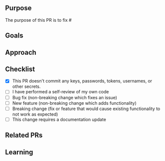 ## Purpose

<!--- Describe the problems, issues, or needs driving this feature/fix and include links to related issues -->

The purpose of this PR is to fix #<issue-number>

## Goals

<!---  Describe the solutions that this feature/fix will introduce to resolve the problems described above -->

## Approach

<!--- Describe how you are implementing the solutions. Include a link to a Markdown file or Google doc if the feature write-up is too long to paste here. -->

## Checklist

- [x] This PR doesn't commit any keys, passwords, tokens, usernames, or other secrets.
- [ ] I have performed a self-review of my own code
- [ ] Bug fix (non-breaking change which fixes an issue)
- [ ] New feature (non-breaking change which adds functionality)
- [ ] Breaking change (fix or feature that would cause existing functionality to not work as expected)
- [ ] This change requires a documentation update

## Related PRs

<!--- List any other related PRs -->

## Learning

<!--- Describe the research phase and any blog posts, patterns, libraries, or add-ons you used to solve the problem. -->
